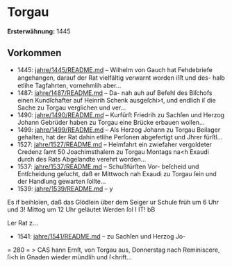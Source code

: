 # Torgau

**Ersterwähnung:** 1445

## Vorkommen
- 1445: [jahre/1445/README.md](../jahre/1445/README.md) – Wilhelm von Gauch hat Fehdebriefe angehangen,
darauf der Rat vielfältig verwarnt worden iſﬅ und des-
halb etlihe Tagfahrten, vornehmlih aber...
- 1487: [jahre/1487/README.md](../jahre/1487/README.md) – Da-
nah auh auf Befehl des Biſchofs einen Kundſchafter auf
Heinrih Schenk ausgeſchi>t, und endlich iſ die Sache zu
Torgau verglichen und ver...
- 1490: [jahre/1490/README.md](../jahre/1490/README.md) – Kurfürſt Friedrih zu Sachſen und Herzog Johann
Gebrüder haben zu Torgau eine Brücke erbauen wollen...
- 1499: [jahre/1499/README.md](../jahre/1499/README.md) – Als Herzog Johann zu Torgau Beilager gehalten, hat
der Rat dahin etlihe Perſonen abgefertigt und Jhrer
fürſtl...
- 1527: [jahre/1527/README.md](../jahre/1527/README.md) – Heimfahrt ein zwiefaher vergoldeter Credenz ſamt
50 Joachimsthalern zu Torgau Montags na<h Exaudi
durch des Rats Abgeſandte verehrt worden...
- 1537: [jahre/1537/README.md](../jahre/1537/README.md) – Schußfürſten Vor-
beſcheid und Entſcheidung geſucht, daß er Mittwoch nah
Exaudi zu Torgau ſein und der Handlung gewarten
ſollte...
- 1539: [jahre/1539/README.md](../jahre/1539/README.md) – y

Es if beihloïen, daß das Glödlein über dem Seiger
ur Schule früh um 6 Uhr und 3! Mittog um 12 Uhr
geläutet Werden ſol I IT! bB

Ler Rat z...
- 1541: [jahre/1541/README.md](../jahre/1541/README.md) – zu Sachſen und Herzog Jo-


= 280 = > CAS
hann Ernſt, von Torgau aus, Donnerstag nach Reminiscere,
ſi<h in Gnaden wieder mündlih und ſ<hrift...
